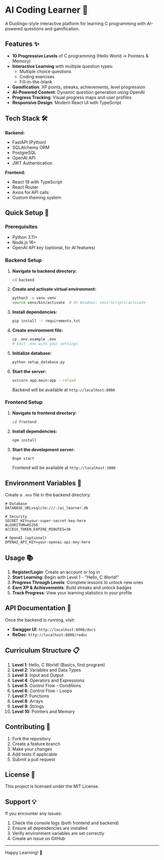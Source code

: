 # AI Coding Learner 🚀

A Duolingo-style interactive platform for learning C programming with AI-powered questions and gamification.

## Features ✨

- **10 Progressive Levels** of C programming (Hello World → Pointers & Memory)
- **Interactive Learning** with multiple question types:
  - Multiple choice questions
  - Coding exercises
  - Fill-in-the-blank
- **Gamification**: XP points, streaks, achievements, level progression
- **AI-Powered Content**: Dynamic question generation using OpenAI
- **Progress Tracking**: Visual progress maps and user profiles
- **Responsive Design**: Modern React UI with TypeScript

## Tech Stack 🛠️

**Backend:**

- FastAPI (Python)
- SQLAlchemy ORM
- PostgreSQL
- OpenAI API
- JWT Authentication

**Frontend:**

- React 19 with TypeScript
- React Router
- Axios for API calls
- Custom theming system

## Quick Setup 🚀

### Prerequisites

- Python 3.11+
- Node.js 16+
- OpenAI API key (optional, for AI features)

### Backend Setup

1. **Navigate to backend directory:**

   ```bash
   cd backend
   ```
2. **Create and activate virtual environment:**

   ```bash
   python3 -m venv venv
   source venv/bin/activate  # On Windows: venv\Scripts\activate
   ```
3. **Install dependencies:**

   ```bash
   pip install -r requirements.txt
   ```
4. **Create environment file:**

   ```bash
   cp .env.example .env
   # Edit .env with your settings
   ```
5. **Initialize database:**

   ```bash
   python setup_database.py
   ```
6. **Start the server:**

   ```bash
   uvicorn app.main:app --reload
   ```

   Backend will be available at `http://localhost:8000`

### Frontend Setup

1. **Navigate to frontend directory:**

   ```bash
   cd frontend
   ```
2. **Install dependencies:**

   ```bash
   npm install
   ```
3. **Start the development server:**

   ```bash
   0npm start
   ```

   Frontend will be available at `http://localhost:3000`

## Environment Variables 🔧

Create a `.env` file in the backend directory:

```env
# Database
DATABASE_URL=sqlite:///./ai_learner.db

# Security
SECRET_KEY=your-super-secret-key-here
ALGORITHM=HS256
ACCESS_TOKEN_EXPIRE_MINUTES=30

# OpenAI (optional)
OPENAI_API_KEY=your-openai-api-key-here
```

## Usage 📚

1. **Register/Login**: Create an account or log in
2. **Start Learning**: Begin with Level 1 - "Hello, C World!"
3. **Progress Through Levels**: Complete lessons to unlock new ones
4. **Earn XP & Achievements**: Build streaks and unlock badges
5. **Track Progress**: View your learning statistics in your profile

## API Documentation 📖

Once the backend is running, visit:

- **Swagger UI**: `http://localhost:8000/docs`
- **ReDoc**: `http://localhost:8000/redoc`

## Curriculum Structure 📋

1. **Level 1**: Hello, C World! (Basics, first program)
2. **Level 2**: Variables and Data Types
3. **Level 3**: Input and Output
4. **Level 4**: Operators and Expressions
5. **Level 5**: Control Flow - Conditions
6. **Level 6**: Control Flow - Loops
7. **Level 7**: Functions
8. **Level 8**: Arrays
9. **Level 9**: Strings
10. **Level 10**: Pointers and Memory

## Contributing 🤝

1. Fork the repository
2. Create a feature branch
3. Make your changes
4. Add tests if applicable
5. Submit a pull request

## License 📄

This project is licensed under the MIT License.

## Support 💡

If you encounter any issues:

1. Check the console logs (both frontend and backend)
2. Ensure all dependencies are installed
3. Verify environment variables are set correctly
4. Create an issue on GitHub

---

Happy Learning! 🎉
